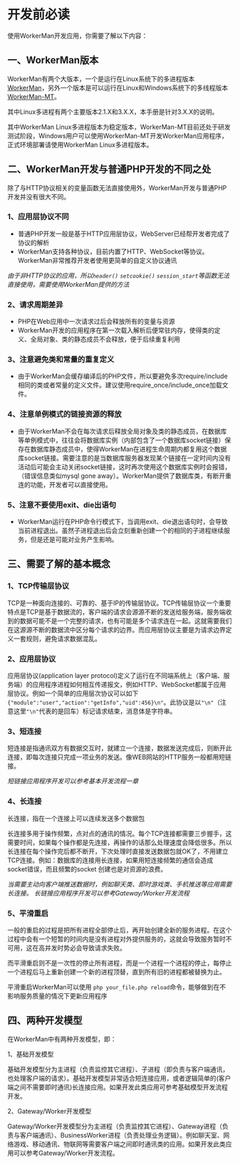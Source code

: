 # 开发前必读

使用WorkerMan开发应用，你需要了解以下内容：

## 一、WorkerMan版本
WorkerMan有两个大版本，一个是运行在Linux系统下的多进程版本[WorkerMan](https://github.com/walkor/workerman)，另外一个版本是可以运行在Linux和Windows系统下的多线程版本[WorkerMan-MT](https://github.com/walkor/workerman-MT)。

其中Linux多进程有两个主要版本2.1.X和3.X.X，本手册是针对3.X.X的说明。

其中WorkerMan Linux多进程版本为稳定版本，WorkerMan-MT目前还处于研发测试阶段，Windows用户可以使用WorkerMan-MT开发WorkerMan应用程序，正式环境部署请使用WorkerMan Linux多进程版本。

## 二、WorkerMan开发与普通PHP开发的不同之处

除了与HTTP协议相关的变量函数无法直接使用外，WorkerMan开发与普通PHP开发并没有很大不同。

### 1、应用层协议不同
* 普通PHP开发一般是基于HTTP应用层协议，WebServer已经帮开发者完成了协议的解析
* WorkerMan支持各种协议，目前内置了HTTP、WebSocket等协议。WorkerMan非常推荐开发者使用更简单的自定义协议通讯

*由于非HTTP协议的应用，所以```header()``` ```setcookie()``` ```session_start```等函数无法直接使用，需要使用WorkerMan提供的方法*


### 2、请求周期差异
* PHP在Web应用中一次请求过后会释放所有的变量与资源
* WorkerMan开发的应用程序在第一次载入解析后便常驻内存，使得类的定义、全局对象、类的静态成员不会释放，便于后续重复利用

### 3、注意避免类和常量的重复定义
* 由于WorkerMan会缓存编译后的PHP文件，所以要避免多次require/include相同的类或者常量的定义文件。建议使用require_once/include_once加载文件。

### 4、注意单例模式的链接资源的释放
* 由于WorkerMan不会在每次请求后释放全局对象及类的静态成员，在数据库等单例模式中，往往会将数据库实例（内部包含了一个数据库socket链接）保存在数据库静态成员中，使得WorkerMan在进程生命周期内都复用这个数据库socket链接。需要注意的是当数据库服务器发现某个链接在一定时间内没有活动后可能会主动关闭socket链接，这时再次使用这个数据库实例时会报错，（错误信息类似mysql gone away）。WorkerMan提供了数据库类，有断开重连的功能，开发者可以直接使用。

### 5、注意不要使用exit、die出语句
* WorkerMan运行在PHP命令行模式下，当调用exit、die退出语句时，会导致当前进程退出。虽然子进程退出后会立刻重新创建一个的相同的子进程继续服务，但是还是可能对业务产生影响。


## 三、需要了解的基本概念

### 1、TCP传输层协议
TCP是一种面向连接的、可靠的、基于IP的传输层协议。TCP传输层协议一个重要特点是TCP是基于数据流的，客户端的请求会源源不断的发送给服务端，服务端收到的数据可能不是一个完整的请求，也有可能是多个请求连在一起。这就需要我们在这源源不断的数据流中区分每个请求的边界。而应用层协议主要是为请求边界定义一套规则，避免请求数据混乱。

### 2、应用层协议

应用层协议(application layer protocol)定义了运行在不同端系统上（客户端、服务端）的应用程序进程如何相互传递报文，例如HTTP、WebSocket都属于应用层协议。例如一个简单的应用层次协议可以如下```{"module":"user","action":"getInfo","uid":456}\n"```。此协议是以```"\n"```（注意这里```"\n"```代表的是回车）标记请求结束，消息体是字符串。

### 3、短连接

短连接是指通讯双方有数据交互时，就建立一个连接，数据发送完成后，则断开此连接，即每次连接只完成一项业务的发送。像WEB网站的HTTP服务一般都用短链接。

*短链接应用程序开发可以参考基本开发流程一章*


### 4、长连接

长连接，指在一个连接上可以连续发送多个数据包

长连接多用于操作频繁，点对点的通讯的情况。每个TCP连接都需要三步握手，这需要时间，如果每个操作都是先连接，再操作的话那么处理速度会降低很多。所以长连接在每个操作完后都不断开，下次处理时直接发送数据包就OK了，不用建立TCP连接。例如：数据库的连接用长连接，如果用短连接频繁的通信会造成socket错误，而且频繁的socket 创建也是对资源的浪费。

*当需要主动向客户端推送数据时，例如聊天类、即时游戏类、手机推送等应用需要长连接。*
*长链接应用程序开发可以参考Gateway/Worker开发流程*


### 5、平滑重启

一般的重启的过程是把所有进程全部停止后，再开始创建全新的服务进程。在这个过程中会有一个短暂的时间内是没有进程对外提供服务的，这就会导致服务暂时不可用，这在高并发时势必会导致请求失败。

而平滑重启则不是一次性的停止所有进程，而是一个进程一个进程的停止，每停止一个进程后马上重新创建一个新的进程顶替，直到所有旧的进程都被替换为止。

平滑重启WorkerMan可以使用 ```php your_file.php reload```命令，能够做到在不影响服务质量的情况下更新应用程序

## 四、两种开发模型
在WorkerMan中有两种开发模型，即：

1、基础开发模型

基础开发模型分为主进程（负责监控其它进程）、子进程（即负责与客户端通讯，也处理客户端的请求）。基础开发模型非常适合短连接应用，或者逻辑简单的(客户端之间不需要即时通讯)长连接应用。如果开发此类应用可参考基础模型开发流程开发。

2、Gateway/Worker开发模型

Gateway/Worker开发模型分为主进程（负责监控其它进程）、Gateway进程（负责与客户端通讯）、BusinessWorker进程（负责处理业务逻辑）。例如聊天室、网络游戏、移动通讯、物联网等需要客户端之间即时通讯类的应用。如果开发此类应用可以参考Gateway/Worker开发流程。

